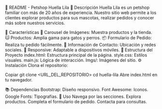 🐾 README - Petshop Huella Lila
🌟 Descripción
Huella Lila es un petshop familiar con más de 20 años de experiencia. Nuestro sitio web permite a los clientes explorar productos para sus mascotas, realizar pedidos y conocer más sobre nuestros servicios.

🚀 Características
🌈 Carousel de Imágenes: Muestra productos y la tienda.
🐱 Productos: Amplia gama para gatos y perros.
📦 Formulario de Pedido: Realiza tu pedido fácilmente.
📍 Información de Contacto: Ubicación y redes sociales.
📱 Responsive: Adaptable a dispositivos móviles.
📁 Estructura del Proyecto
index.html: Estructura principal de la página.
style.css: Estilos visuales.
main.js: Lógica de interacción.
Imgs/: Imágenes del sitio.
⚙️ Instalación
Clona el repositorio:

Copiar
git clone <URL_DEL_REPOSITORIO>
cd huella-lila
Abre index.html en tu navegador.

📚 Dependencias
Bootstrap: Diseño responsivo.
Font Awesome: Iconos.
Google Fonts: Tipografías.
🛒 Uso
Navega por las secciones.
Explora productos.
Completa el formulario de pedido.
Contacta para consultas.
